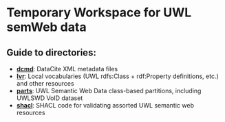 # Temporary Workspace for UWL semWeb data
## Guide to directories:
- **[dcmd](https://github.com/briesenberg07/bmrLIS/tree/master/uwlswd/dcmd)**: DataCite XML metadata files
- **[lvr](https://github.com/briesenberg07/bmrLIS/tree/master/uwlswd/lvr)**: Local vocabularies (UWL rdfs:Class + rdf:Property definitions, etc.) and other resources
- **[parts](https://github.com/briesenberg07/bmrLIS/tree/master/uwlswd/parts)**: UWL Semantic Web Data class-based partitions, including UWLSWD VoID dataset
- **[shacl](https://github.com/briesenberg07/bmrLIS/tree/master/uwlswd/shacl)**: SHACL code for validating assorted UWL semantic web resources
